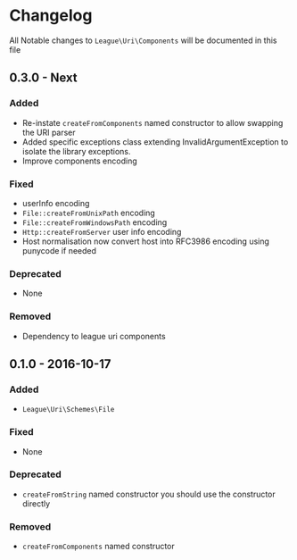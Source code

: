 # Changelog

All Notable changes to `League\Uri\Components` will be documented in this file

## 0.3.0 - Next

### Added

- Re-instate `createFromComponents` named constructor to allow swapping the URI parser
- Added specific exceptions class extending InvalidArgumentException to isolate the library
exceptions.
- Improve components encoding

### Fixed

- userInfo encoding
- `File::createFromUnixPath` encoding
- `File::createFromWindowsPath` encoding
- `Http::createFromServer` user info encoding
- Host normalisation now convert host into RFC3986 encoding using punycode if needed

### Deprecated

- None

### Removed

- Dependency to league uri components

## 0.1.0 - 2016-10-17

### Added

- `League\Uri\Schemes\File`

### Fixed

- None

### Deprecated

- `createFromString` named constructor you should use the constructor directly

### Removed

- `createFromComponents` named constructor
